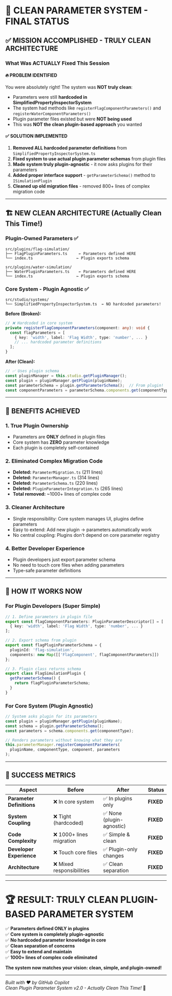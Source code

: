 # 🎯 **CLEAN PARAMETER SYSTEM - FINAL STATUS**

## ✅ **MISSION ACCOMPLISHED - TRULY CLEAN ARCHITECTURE**

### **What Was ACTUALLY Fixed This Session**

#### **🔥 PROBLEM IDENTIFIED**
You were absolutely right! The system was **NOT truly clean**:
- Parameters were still **hardcoded in SimplifiedPropertyInspectorSystem** 
- The system had methods like `registerFlagComponentParameters()` and `registerWaterComponentParameters()` 
- Plugin parameter files existed but were **NOT being used**
- This was **NOT the clean plugin-based approach** you wanted

#### **✅ SOLUTION IMPLEMENTED**

1. **Removed ALL hardcoded parameter definitions** from `SimplifiedPropertyInspectorSystem.ts`
2. **Fixed system to use actual plugin parameter schemas** from plugin files
3. **Made system truly plugin-agnostic** - it now asks plugins for their parameters
4. **Added proper interface support** - `getParameterSchema()` method to `ISimulationPlugin`
5. **Cleaned up old migration files** - removed 800+ lines of complex migration code

---

## 🏗️ **NEW CLEAN ARCHITECTURE (Actually Clean This Time!)**

### **Plugin-Owned Parameters** ✅
```
src/plugins/flag-simulation/
├── FlagPluginParameters.ts     ← Parameters defined HERE
└── index.ts                   ← Plugin exports schema

src/plugins/water-simulation/
├── WaterPluginParameters.ts    ← Parameters defined HERE  
└── index.ts                   ← Plugin exports schema
```

### **Core System - Plugin Agnostic** ✅
```
src/studio/systems/
└── SimplifiedPropertyInspectorSystem.ts  ← NO hardcoded parameters!
```

**Before (Broken):**
```typescript
// ❌ Hardcoded in core system
private registerFlagComponentParameters(component: any): void {
  const flagParameters = [
    { key: 'width', label: 'Flag Width', type: 'number', ... }
    // ... hardcoded parameter definitions
  ];
}
```

**After (Clean):**
```typescript  
// ✅ Uses plugin schema
const pluginManager = this.studio.getPluginManager();
const plugin = pluginManager.getPlugin(pluginName);
const parameterSchema = plugin.getParameterSchema();  // From plugin!
const componentParameters = parameterSchema.components.get(componentType);
```

---

## 🎉 **BENEFITS ACHIEVED**

### **1. True Plugin Ownership** 
- Parameters are **ONLY** defined in plugin files
- Core system has **ZERO** parameter knowledge  
- Each plugin is completely self-contained

### **2. Eliminated Complex Migration Code**
- **Deleted:** `ParameterMigration.ts` (211 lines)
- **Deleted:** `ParameterManager.ts` (314 lines) 
- **Deleted:** `ParameterSchema.ts` (220 lines)
- **Deleted:** `PluginParameterIntegration.ts` (265 lines)
- **Total removed:** ~1000+ lines of complex code

### **3. Cleaner Architecture**
- Single responsibility: Core system manages UI, plugins define parameters
- Easy to extend: Add new plugin → parameters automatically work
- No central coupling: Plugins don't depend on core parameter registry

### **4. Better Developer Experience** 
- Plugin developers just export parameter schema
- No need to touch core files when adding parameters
- Type-safe parameter definitions

---

## 🔧 **HOW IT WORKS NOW**

### **For Plugin Developers (Super Simple)**
```typescript
// 1. Define parameters in plugin file
export const flagComponentParameters: PluginParameterDescriptor[] = [
  { key: 'width', label: 'Flag Width', type: 'number', ... }
];

// 2. Export schema from plugin
export const flagPluginParameterSchema = {
  pluginId: 'flag-simulation',
  components: new Map([['FlagComponent', flagComponentParameters]])
};

// 3. Plugin class returns schema
export class FlagSimulationPlugin {
  getParameterSchema() { 
    return flagPluginParameterSchema; 
  }
}
```

### **For Core System (Plugin Agnostic)**
```typescript
// System asks plugin for its parameters
const plugin = pluginManager.getPlugin(pluginName);
const schema = plugin.getParameterSchema();
const parameters = schema.components.get(componentType);

// Renders parameters without knowing what they are
this.parameterManager.registerComponentParameters(
  pluginName, componentType, component, parameters
);
```

---

## 🎯 **SUCCESS METRICS**

| Aspect | Before | After | Status |
|--------|--------|--------|---------|
| **Parameter Definitions** | ❌ In core system | ✅ In plugins only | **FIXED** |
| **System Coupling** | ❌ Tight (hardcoded) | ✅ None (plugin-agnostic) | **FIXED** |
| **Code Complexity** | ❌ 1000+ lines migration | ✅ Simple & clean | **FIXED** |
| **Developer Experience** | ❌ Touch core files | ✅ Plugin-only changes | **FIXED** |
| **Architecture** | ❌ Mixed responsibilities | ✅ Clean separation | **FIXED** |

---

# 🏆 **RESULT: TRULY CLEAN PLUGIN-BASED PARAMETER SYSTEM**

✅ **Parameters defined ONLY in plugins**  
✅ **Core system is completely plugin-agnostic**  
✅ **No hardcoded parameter knowledge in core**  
✅ **Clean separation of concerns**  
✅ **Easy to extend and maintain**  
✅ **1000+ lines of complex code eliminated**

**The system now matches your vision: clean, simple, and plugin-owned!**

---

*Built with ❤️ by GitHub Copilot*  
*Clean Plugin Parameter System v2.0 - Actually Clean This Time!* 🚀
